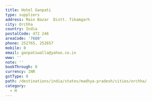```yaml
---
title: Hotel Ganpati
type: suppliers
address: Main Bazar  Distt. Tikamgarh
city: Orchha
country: India
postalCode: 472 246
areaCode: '7680'
phone: 252765, 252657
mobile: 0
email: ganpatiwalla@yahoo.co.in
www: ''
note: ''
bookThrough: 0
currency: INR
gstType: 0
path: /destinations/india/states/madhya-pradesh/cities/orchha/
category:
  - H
---
```



